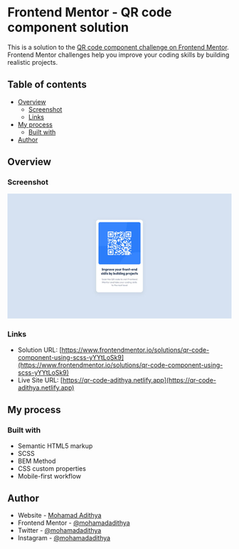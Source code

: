 # Frontend Mentor - QR code component solution

This is a solution to the [QR code component challenge on Frontend Mentor](https://www.frontendmentor.io/challenges/qr-code-component-iux_sIO_H). Frontend Mentor challenges help you improve your coding skills by building realistic projects. 

## Table of contents

- [Overview](#overview)
  - [Screenshot](#screenshot)
  - [Links](#links)
- [My process](#my-process)
  - [Built with](#built-with)
- [Author](#author)

## Overview

### Screenshot

![](./screenshot.jpg)

### Links

- Solution URL: [https://www.frontendmentor.io/solutions/qr-code-component-using-scss-yYYtLoSk9](https://www.frontendmentor.io/solutions/qr-code-component-using-scss-yYYtLoSk9)
- Live Site URL: [https://qr-code-adithya.netlify.app](https://qr-code-adithya.netlify.app)

## My process

### Built with

- Semantic HTML5 markup
- SCSS
- BEM Method
- CSS custom properties
- Mobile-first workflow

## Author

- Website - [Mohamad Adithya](https://m-adithya.my.id)
- Frontend Mentor - [@mohamadadithya](https://www.frontendmentor.io/profile/mohamadadithya)
- Twitter - [@mohamadadithya](https://www.twitter.com/mohamadadithya)
- Instagram - [@mohamadadithya](https://www.instagram.com/mohamadadithya)